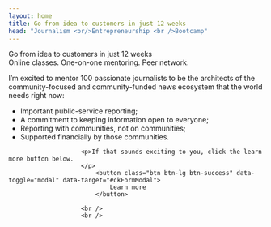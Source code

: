 ```yaml
---
layout: home
title: Go from idea to customers in just 12 weeks
head: "Journalism <br/>Entrepreneurship <br />Bootcamp"
---
```

<p class="lead">Go from idea to customers in just 12 weeks
                            <br />Online classes. One-on-one mentoring. Peer network.</p>
                        <p>
                            I’m excited to mentor 100 passionate journalists to be the architects of the community-focused and community-funded news ecosystem that the world needs right now:
                        </p>
                        <ul>
                            <li>Important public-service reporting;</li>
                            <li>A commitment to keeping information open to everyone;</li>
                            <li>Reporting with communities, not on communities;</li>
                            <li>Supported financially by those communities.</li>
                        </ul>

                        <p>If that sounds exciting to you, click the learn more button below.
                        </p>
                            <button class="btn btn-lg btn-success" data-toggle="modal" data-target="#ckFormModal">
                                Learn more
                            </button>

                        <br />
                        <br />
